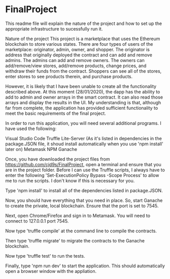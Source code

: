 # FinalProject
 
This readme file will explain the nature of the project and how to set up the appropriate infrastructure to sucessfully run it. 
 
Nature of the project
This project is a marketplace that uses the Ethereum blockchain to store various states. There are four types of users of the marketplace:
originator, admin, owner, and shopper. The originator is address that originally deployed the contract and can add and remove admins. The
admins can add and remove owners. The owners can add/remove/view stores, add/remove products, change prices, and withdraw their
funds from the contract. Shoppers can see all of the stores, enter stores to see products therein, and purchase products. 

However, it is likely that I have been unable to create all the functionality described above. At this moment (28/01/2020), the dapp has
the ability to add to admin and owner arrays in the smart contract. It can also read those arrays and display the results in the UI. My
understanding is that, although far from complete, the application has provided sufficient functionality to meet the basic requirements
of the final project.

In order to run this application, you will need several additional programs. I have used the following:
 
Visual Studio Code
Truffle
Lite-Server (As it's listed in dependencies in the package.JSON file, it shoud install automatically when you use 'npm install' later on)
Metamask
NPM
Ganache

Once, you have downloaded the project files from https://github.com/cjd9s/FinalProject, open a terminal and ensure that you are in the project folder. Before I can use the Truffle scripts, I always have to enter the following 'Set-ExecutionPolicy Bypass -Scope Process' to allow me to run the scripts. I don't know if this is necessary for you.

Type 'npm install' to install all of the dependencies listed in package.JSON.

Now, you should have everything that you need in place. So, start Ganache to create the private, local blockchain. Ensure that the port is set to 7545.

Next, open Chrome/Firefox and sign in to Metamask. You will need to connect to 127.0.0.1 port 7545.

Now type 'truffle compile' at the command line to compile the contracts. 

Then type 'truffle migrate' to migrate the contracts to the Ganache blockchain.

Now type 'truffle test' to run the tests.

Finally, type 'npm run dev' to start the application. This should automatically open a browser window with the appliation.
